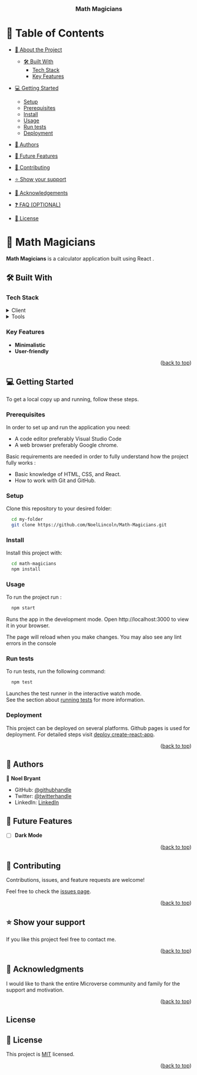 <a name="readme-top"></a>

<div align="center">

  <h3><b>Math Magicians</b></h3>

</div>

<!-- TABLE OF CONTENTS -->

# 📗 Table of Contents

- [📖 About the Project](#about-project)

  - [🛠 Built With](#built-with)
    - [Tech Stack](#tech-stack)
    - [Key Features](#key-features)

- [💻 Getting Started](#getting-started)
  - [Setup](#setup)
  - [Prerequisites](#prerequisites)
  - [Install](#install)
  - [Usage](#usage)
  - [Run tests](#run-tests)
  - [Deployment](#deployment)
- [👥 Authors](#authors)
- [🔭 Future Features](#future-features)
- [🤝 Contributing](#contributing)
- [⭐️ Show your support](#support)
- [🙏 Acknowledgements](#acknowledgements)
- [❓ FAQ (OPTIONAL)](#faq)
- [📝 License](#license)

<!-- PROJECT DESCRIPTION -->

# 📖 Math Magicians <a name="about-project"></a>

**Math Magicians** is a calculator application built using React 
.

## 🛠 Built With <a name="built-with"></a>

### Tech Stack <a name="tech-stack"></a>

<details>
  <summary>Client</summary>
  <ul>
    <li>CSS</li>
    <li>React</li>
  </ul>
</details>

<details>
  <summary>Tools</summary>
  <ul>
    <li>Visual studio code</li>
    
  </ul>
</details>

<!-- Features -->

### Key Features <a name="key-features"></a>

- **Minimalistic**
- **User-friendly**

<p align="right">(<a href="#readme-top">back to top</a>)</p>

<!-- LIVE DEMO -->

<!-- GETTING STARTED -->

## 💻 Getting Started <a name="getting-started"></a>

To get a local copy up and running, follow these steps.

### Prerequisites

In order to set up and run the application you need:

- A code editor preferably Visual Studio Code
- A web browser preferably Google chrome.

Basic requirements are needed in order to fully understand how the project fully works :

- Basic knowledge of HTML, CSS, and React.
- How to work with Git and GitHub.

### Setup

Clone this repository to your desired folder:

```sh
  cd my-folder
  git clone https://github.com/NoelLincoln/Math-Magicians.git
```

### Install

Install this project with:

```sh
  cd math-magicians
  npm install
```

### Usage

To run the project run :

```sh
  npm start
```
Runs the app in the development mode.
Open http://localhost:3000 to view it in your browser.

The page will reload when you make changes.
You may also see any lint errors in the console


### Run tests

To run tests, run the following command:


```sh
  npm test
```
Launches the test runner in the interactive watch mode.\
See the section about [running tests](https://facebook.github.io/create-react-app/docs/running-tests) for more information.


### Deployment

This project can be deployed on several platforms. Github pages is used for deployment. For detailed steps visit  [deploy create-react-app](https://create-react-app.dev/docs/deployment/#github-pages).

<p align="right">(<a href="#readme-top">back to top</a>)</p>

<!-- AUTHORS -->

## 👥 Authors <a name="authors"></a>

👤 **Noel Bryant**

- GitHub: [@githubhandle](https://github.com/NoelLincoln)
- Twitter: [@twitterhandle](https://twitter.com/NoelLincoln)
- LinkedIn: [LinkedIn](https://www.linkedin.com/in/noel-bryant/)

## 🔭 Future Features <a name="future-features"></a>

- [ ] **Dark Mode**

<p align="right">(<a href="#readme-top">back to top</a>)</p>

<!-- LIVE DEMO -->

<!-- CONTRIBUTING -->

## 🤝 Contributing <a name="contributing"></a>

Contributions, issues, and feature requests are welcome!

Feel free to check the [issues page](https://github.com/NoelLincoln/Math-Magicians.git/issues).

<p align="right">(<a href="#readme-top">back to top</a>)</p>

<!-- SUPPORT -->

## ⭐️ Show your support <a name="support"></a>

If you like this project feel free to contact me.

<p align="right">(<a href="#readme-top">back to top</a>)</p>

<!-- ACKNOWLEDGEMENTS -->

## 🙏 Acknowledgments <a name="acknowledgements"></a>

I would like to thank the entire Microverse community and family for the support and motivation.

<p align="right">(<a href="#readme-top">back to top</a>)</p>

## License

<!-- LICENSE -->

## 📝 License <a name="license"></a>

This project is [MIT](./LICENSE) licensed.

<p align="right">(<a href="#readme-top">back to top</a>)</p>

